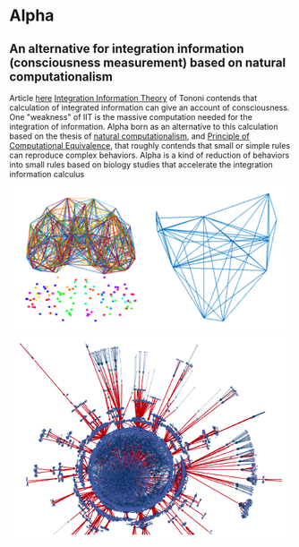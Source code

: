 # Alpha
## An alternative for integration information (consciousness measurement) based on natural computationalism
Article [here](https://sites.google.com/view/complexai/consiousness-measu)
[Integration Information Theory](https://academic.oup.com/nc/article/2017/1/nix017/4060547) of Tononi contends that calculation of integrated information can give an account of consciousness. One "weakness" of IIT is the massive computation needed for the integration of information. Alpha born as an alternative to this calculation based on the thesis of [natural computationalism](http://glossarium.bitrum.unileon.es/Home/info-computationalism), and [Principle of Computational Equivalence](https://mathworld.wolfram.com/PrincipleofComputationalEquivalence.html), that roughly contends that small or simple rules can reproduce complex behaviors. Alpha is a kind of reduction of behaviors into small rules based on biology studies that accelerate the integration information calculus

![](https://github.com/albertoHdzE/Alpha/blob/master/images/brain2.png)
![](https://github.com/albertoHdzE/Alpha/blob/master/images/basinsAtrack.png)

